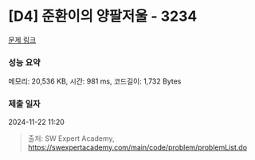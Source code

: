 # [D4] 준환이의 양팔저울 - 3234 

[문제 링크](https://swexpertacademy.com/main/code/problem/problemDetail.do?contestProbId=AWAe7XSKfUUDFAUw) 

### 성능 요약

메모리: 20,536 KB, 시간: 981 ms, 코드길이: 1,732 Bytes

### 제출 일자

2024-11-22 11:20



> 출처: SW Expert Academy, https://swexpertacademy.com/main/code/problem/problemList.do